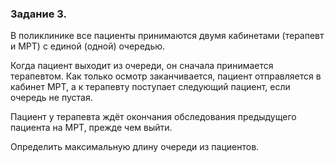 ### Задание 3. 

В поликлинике все пациенты принимаются двумя кабинетами (терапевт и МРТ) с единой (одной) очередью.

Когда пациент выходит из очереди, он сначала принимается терапевтом. Как только осмотр заканчивается, пациент отправляется в кабинет МРТ, а к терапевту поступает следующий пациент, если очередь не пустая.

Пациент у терапевта ждёт окончания обследования предыдущего пациента на МРТ, прежде чем выйти.

Определить максимальную длину очереди из пациентов.

